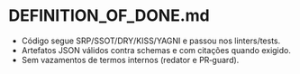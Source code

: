 # DEFINITION_OF_DONE.md

- Código segue SRP/SSOT/DRY/KISS/YAGNI e passou nos linters/tests.
- Artefatos JSON válidos contra schemas e com citações quando exigido.
- Sem vazamentos de termos internos (redator e PR‑guard).